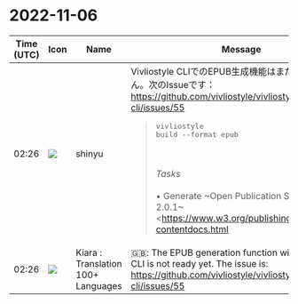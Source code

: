 # 2022-11-06

|Time (UTC)|Icon|Name|Message|
|---|---|---|---|
|02:26|![](https://avatars.slack-edge.com/2018-04-27/354445776386_e258f5ed5ba887b08668_72.jpg)|shinyu|Vivliostyle CLIでのEPUB生成機能はまだできてません。次のIssueです：<br><https://github.com/vivliostyle/vivliostyle-cli/issues/55><br><blockquote><pre>vivliostyle build --format epub</pre><br><br>*Tasks*<br><br>• Generate ~Open Publication Structure 2.0.1~<https://www.w3.org/publishing/epub3/epub-contentdocs.html|EPUB3 Content Documents> compliant XHTML<br>• Generate `content.opf` (~Open Packaging Format 2.0.1~<https://www.w3.org/publishing/epub3/epub-packages.html#sec-package-doc|EPUB3 Package Document>)<br>• zip contents and rename to .epub (~Open Container Format 2.0.1~<https://www.w3.org/publishing/epub3/epub-ocf.html|EPUB3 Open Container Format>)</blockquote>|
|02:26|![](https://avatars.slack-edge.com/2021-08-02/2324149410423_2aa7423c4133ecb9f168_72.png)|Kiara : Translation 100+ Languages|🇬🇧: The EPUB generation function with Vivliostyle CLI is not ready yet. The issue is:<br><https://github.com/vivliostyle/vivliostyle-cli/issues/55>|
